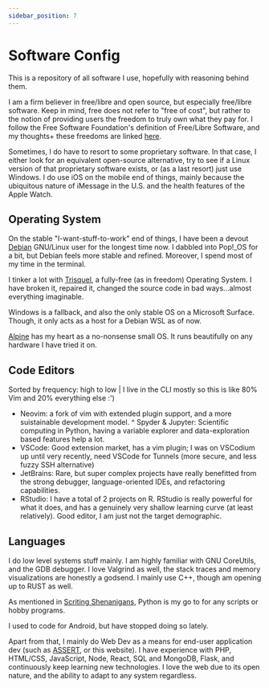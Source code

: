 ```yaml
---
sidebar_position: 7
---
```


# Software Config

This is a repository of all software I use, hopefully with reasoning behind them. 

I am a firm believer in free/libre and open source, but especially free/libre software. Keep in mind, free does not refer to "free of cost", but rather to the notion of providing users the freedom to truly own what they pay for. I follow the Free Software Foundation's definition of Free/Libre Software, and my thoughts+ these freedoms are linked [here](/disclaimer_fsf).

Sometimes, I do have to resort to some proprietary software. In that case, I either look for an equivalent open-source alternative, try to see if a Linux version of that proprietary software exists, or (as a last resort) just use Windows. I do use iOS on the mobile end of things, mainly because the ubiquitous nature of iMessage in the U.S. and the health features of the Apple Watch.

## Operating System

On the stable "I-want-stuff-to-work" end of things, I have been a devout [Debian](https://debian.org) GNU/Linux user for the longest time now. I dabbled into Pop!_OS for a bit, but Debian feels more stable and refined. Moreover, I spend most of my time in the terminal.

I tinker a lot with [Trisquel](https://trisquel.org), a fully-free (as in freedom) Operating System. I have broken it, repaired it, changed the source code in bad ways...almost everything imaginable. 

Windows is a fallback, and also the only stable OS on a Microsoft Surface. Though, it only acts as a host for a Debian WSL as of now.

[Alpine](https://alpine.org) has my heart as a no-nonsense small OS. It runs beautifully on any hardware I have tried it on.

## Code Editors

Sorted by frequency: high to low | I live in the CLI mostly so this is like 80% Vim and 20% everything else :')

* Neovim: a fork of vim with extended plugin support, and a more suistainable development model. 
^ Spyder & Jupyter: Scientific computing in Python, having a variable explorer and data-exploration based features help a lot.
* VSCode: Good extension market, has a vim plugin; I was on VSCodium up until very recently, need VSCode for Tunnels (more secure, and less fuzzy SSH alternative)
* JetBrains: Rare, but super complex projects have really benefitted from the strong debugger, language-oriented IDEs, and refactoring capabilities. 
* RStudio: I have a total of 2 projects on R. RStudio is really powerful for what it does, and has a genuinely very shallow learning curve (at least relatively). Good editor, I am just not the target demographic.

## Languages

I do low level systems stuff mainly. I am highly familiar with GNU CoreUtils, and the GDB debugger. I love Valgrind as well, the stack traces and memory visualizations are honestly a godsend. I mainly use C++, though am opening up to RUST as well.

As mentioned in [Scriting Shenanigans](./scripting-shenanigans), Python is my go to for any scripts or hobby programs.

I used to code for Android, but have stopped doing so lately. 

Apart from that, I mainly do Web Dev as a means for end-user application dev (such as [ASSERT](https://suobset.github.io/assert), or this website). I have experience with PHP, HTML/CSS, JavaScript, Node, React, SQL and MongoDB, Flask, and continuously keep learning new technologies. I love the web due to its open nature, and the ability to adapt to any system regardless.